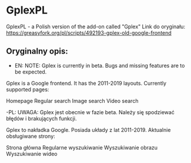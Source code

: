# GplexPL
GplexPL - a Polish version of the add-on called "Gplex"
Link do oryginału: https://greasyfork.org/pl/scripts/492193-gplex-old-google-frontend
## Oryginalny opis:
- EN:
NOTE: Gplex is currently in beta. Bugs and missing features are to be expected.

Gplex is a Google frontend. It has the 2011-2019 layouts. Currently supported pages:

Homepage
Regular search
Image search
Video search

-PL:
UWAGA: Gplex jest obecnie w fazie beta. Należy się spodziewać błędów i brakujących funkcji.

Gplex to nakładka Google. Posiada układy z lat 2011-2019. Aktualnie obsługiwane strony:

Strona główna
Regularne wyszukiwanie
Wyszukiwanie obrazu
Wyszukiwanie wideo 

